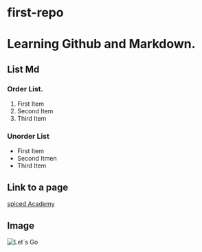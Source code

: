 # first-repo

# Learning Github and Markdown.

## List Md

### Order List.
1. First Item
2. Second Item
3. Third Item


### Unorder List
- First Item
- Second Itmen
- Third Item


## Link to a page
[spiced Academy](https://www.google.com/search?client=firefox-b-d&q=bootcamp+spiced+academy)


## Image
![Let´s Go](https://www.google.com/imgres?imgurl=https%3A%2F%2Fwww.shutterstock.com%2Fshutterstock%2Fphotos%2F113388922%2Fdisplay_1500%2Fstock-vector-lets-go-113388922.jpg&tbnid=0QlpYIK7d5xMTM&vet=12ahUKEwiV6YrO8ouCAxUZlv0HHXThCHoQMygBegQIARBP..i&imgrefurl=https%3A%2F%2Fwww.shutterstock.com%2Fde%2Fimage-vector%2Flets-go-113388922&docid=wiO__4sdOI3PTM&w=1500&h=1197&q=lets%20go&client=firefox-b-d&ved=2ahUKEwiV6YrO8ouCAxUZlv0HHXThCHoQMygBegQIARBP)
